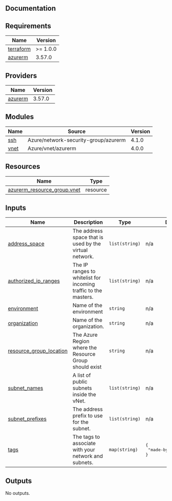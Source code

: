 ## Documentation

<!-- BEGINNING OF PRE-COMMIT-TERRAFORM DOCS HOOK -->

## Requirements

| Name                                                                     | Version  |
| ------------------------------------------------------------------------ | -------- |
| <a name="requirement_terraform"></a> [terraform](#requirement_terraform) | >= 1.0.0 |
| <a name="requirement_azurerm"></a> [azurerm](#requirement_azurerm)       | 3.57.0   |

## Providers

| Name                                                         | Version |
| ------------------------------------------------------------ | ------- |
| <a name="provider_azurerm"></a> [azurerm](#provider_azurerm) | 3.57.0  |

## Modules

| Name                                            | Source                               | Version |
| ----------------------------------------------- | ------------------------------------ | ------- |
| <a name="module_ssh"></a> [ssh](#module_ssh)    | Azure/network-security-group/azurerm | 4.1.0   |
| <a name="module_vnet"></a> [vnet](#module_vnet) | Azure/vnet/azurerm                   | 4.0.0   |

## Resources

| Name                                                                                                                          | Type     |
| ----------------------------------------------------------------------------------------------------------------------------- | -------- |
| [azurerm_resource_group.vnet](https://registry.terraform.io/providers/hashicorp/azurerm/3.57.0/docs/resources/resource_group) | resource |

## Inputs

| Name                                                                                                     | Description                                                     | Type           | Default                                      | Required |
| -------------------------------------------------------------------------------------------------------- | --------------------------------------------------------------- | -------------- | -------------------------------------------- | :------: |
| <a name="input_address_space"></a> [address\_space](#input_address_space)                                | The address space that is used by the virtual network.          | `list(string)` | n/a                                          |   yes    |
| <a name="input_authorized_ip_ranges"></a> [authorized\_ip\_ranges](#input_authorized_ip_ranges)          | The IP ranges to whitelist for incoming traffic to the masters. | `list(string)` | n/a                                          |   yes    |
| <a name="input_environment"></a> [environment](#input_environment)                                       | Name of the environment                                         | `string`       | n/a                                          |   yes    |
| <a name="input_organization"></a> [organization](#input_organization)                                    | Name of the organization.                                       | `string`       | n/a                                          |   yes    |
| <a name="input_resource_group_location"></a> [resource\_group\_location](#input_resource_group_location) | The Azure Region where the Resource Group should exist          | `string`       | n/a                                          |   yes    |
| <a name="input_subnet_names"></a> [subnet\_names](#input_subnet_names)                                   | A list of public subnets inside the vNet.                       | `list(string)` | n/a                                          |   yes    |
| <a name="input_subnet_prefixes"></a> [subnet\_prefixes](#input_subnet_prefixes)                          | The address prefix to use for the subnet.                       | `list(string)` | n/a                                          |   yes    |
| <a name="input_tags"></a> [tags](#input_tags)                                                            | The tags to associate with your network and subnets.            | `map(string)`  | <pre>{<br> "made-by": "terraform"<br>}</pre> |    no    |

## Outputs

No outputs.

<!-- END OF PRE-COMMIT-TERRAFORM DOCS HOOK -->
